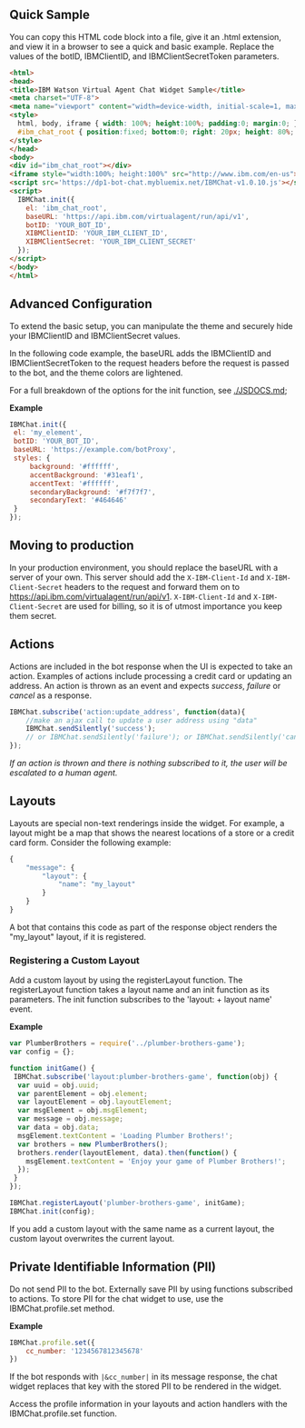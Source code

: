 ## Quick Sample

You can copy this HTML code block into a file, give it an .html extension, and view it in a browser to see a quick and basic example. Replace the values of the botID, IBMClientID, and IBMClientSecretToken parameters.

```html
<html>
<head>
<title>IBM Watson Virtual Agent Chat Widget Sample</title>
<meta charset="UTF-8">
<meta name="viewport" content="width=device-width, initial-scale=1, maximum-scale=1, user-scalable=0" />
<style>
  html, body, iframe { width: 100%; height:100%; padding:0; margin:0; }
  #ibm_chat_root { position:fixed; bottom:0; right: 20px; height: 80%; min-height:400px; width:300px; background:#000; }
</style>
</head>
<body>
<div id="ibm_chat_root"></div>
<iframe style="width:100%; height:100%" src="http://www.ibm.com/en-us"></iframe>
<script src='https://dp1-bot-chat.mybluemix.net/IBMChat-v1.0.10.js'></script>
<script>
  IBMChat.init({
    el: 'ibm_chat_root',
    baseURL: 'https://api.ibm.com/virtualagent/run/api/v1',
    botID: 'YOUR_BOT_ID',
    XIBMClientID: 'YOUR_IBM_CLIENT_ID',
    XIBMClientSecret: 'YOUR_IBM_CLIENT_SECRET'
  });
</script>
</body>
</html>
```

## Advanced Configuration

To extend the basic setup, you can manipulate the theme and securely hide your IBMClientID and IBMClientSecret values.

In the following code example, the baseURL adds the IBMClientID and IBMClientSecretToken to the request headers before the request is passed to the bot, and the theme colors are lightened.

For a full breakdown of the options for the init function, see [./JSDOCS.md](./JSDOCS.md);

**Example**  
```js
IBMChat.init({
 el: 'my_element',
 botID: 'YOUR_BOT_ID',
 baseURL: 'https://example.com/botProxy',
 styles: {
	 background: '#ffffff',
	 accentBackground: '#31eaf1',
	 accentText: '#ffffff',
	 secondaryBackground: '#f7f7f7',
	 secondaryText: '#464646'
 }
});
```

## Moving to production

In your production environment, you should replace the baseURL with a server of your own. This server should add the `X-IBM-Client-Id` and `X-IBM-Client-Secret` headers to the request and forward them on to https://api.ibm.com/virtualagent/run/api/v1. `X-IBM-Client-Id` and `X-IBM-Client-Secret` are used for billing, so it is of utmost importance you keep them secret.

## Actions

Actions are included in the bot response when the UI is expected to take an action. Examples of actions include processing a credit card or updating an address. An action is thrown as an event and expects *success*, *failure* or *cancel* as a response.

```js
IBMChat.subscribe('action:update_address', function(data){
	//make an ajax call to update a user address using "data"
	IBMChat.sendSilently('success');
	// or IBMChat.sendSilently('failure'); or IBMChat.sendSilently('cancel');
});
```

*If an action is thrown and there is nothing subscribed to it, the user will be escalated to a human agent.*

## Layouts

Layouts are special non-text renderings inside the widget. For example, a layout might be a map that shows the nearest locations of a store or a credit card form. Consider the following example:

```js
{
	"message": {
		"layout": {
			"name": "my_layout"
		}
	}
}
```

A bot that contains this code as part of the response object renders the "my_layout" layout, if it is registered.

### Registering a Custom Layout

Add a custom layout by using the registerLayout function. The registerLayout function takes a layout name and an init function as its parameters. The init function subscribes to the 'layout: + layout name' event.

**Example**  
```js
var PlumberBrothers = require('../plumber-brothers-game');
var config = {};

function initGame() {
 IBMChat.subscribe('layout:plumber-brothers-game', function(obj) {
  var uuid = obj.uuid;
  var parentElement = obj.element;
  var layoutElement = obj.layoutElement;
  var msgElement = obj.msgElement;
  var message = obj.message;
  var data = obj.data;
  msgElement.textContent = 'Loading Plumber Brothers!';
  var brothers = new PlumberBrothers();
  brothers.render(layoutElement, data).then(function() {
    msgElement.textContent = 'Enjoy your game of Plumber Brothers!';
  });
 }
});

IBMChat.registerLayout('plumber-brothers-game', initGame);
IBMChat.init(config);
```

If you add a custom layout with the same name as a current layout, the custom layout overwrites the current layout.

## Private Identifiable Information (PII)

Do not send PII to the bot. Externally save PII by using functions subscribed to actions. To store PII for the chat widget to use, use the IBMChat.profile.set method.

**Example**

```js
IBMChat.profile.set({
	cc_number: '1234567812345678'
})
```

If the bot responds with `|&cc_number|` in its message response, the chat widget replaces that key with the stored PII to be rendered in the widget.

Access the profile information in your layouts and action handlers with the IBMChat.profile.set function.
